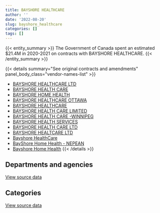 ```yaml
---
title: BAYSHORE HEALTHCARE
author: ''
date: '2022-08-20'
slug: bayshore_healthcare
categories: []
tags: []
---
```


<script src="/rmarkdown-libs/htmlwidgets/htmlwidgets.js"></script>
<link href="/rmarkdown-libs/datatables-css/datatables-crosstalk.css" rel="stylesheet" />
<script src="/rmarkdown-libs/datatables-binding/datatables.js"></script>
<script src="/rmarkdown-libs/jquery/jquery-3.6.0.min.js"></script>
<link href="/rmarkdown-libs/dt-core-bootstrap/css/dataTables.bootstrap.min.css" rel="stylesheet" />
<link href="/rmarkdown-libs/dt-core-bootstrap/css/dataTables.bootstrap.extra.css" rel="stylesheet" />
<script src="/rmarkdown-libs/dt-core-bootstrap/js/jquery.dataTables.min.js"></script>
<script src="/rmarkdown-libs/dt-core-bootstrap/js/dataTables.bootstrap.min.js"></script>
<link href="/rmarkdown-libs/crosstalk/css/crosstalk.min.css" rel="stylesheet" />
<script src="/rmarkdown-libs/crosstalk/js/crosstalk.min.js"></script>
<script src="/rmarkdown-libs/htmlwidgets/htmlwidgets.js"></script>
<link href="/rmarkdown-libs/datatables-css/datatables-crosstalk.css" rel="stylesheet" />
<script src="/rmarkdown-libs/datatables-binding/datatables.js"></script>
<script src="/rmarkdown-libs/jquery/jquery-3.6.0.min.js"></script>
<link href="/rmarkdown-libs/dt-core-bootstrap/css/dataTables.bootstrap.min.css" rel="stylesheet" />
<link href="/rmarkdown-libs/dt-core-bootstrap/css/dataTables.bootstrap.extra.css" rel="stylesheet" />
<script src="/rmarkdown-libs/dt-core-bootstrap/js/jquery.dataTables.min.js"></script>
<script src="/rmarkdown-libs/dt-core-bootstrap/js/dataTables.bootstrap.min.js"></script>
<link href="/rmarkdown-libs/crosstalk/css/crosstalk.min.css" rel="stylesheet" />
<script src="/rmarkdown-libs/crosstalk/js/crosstalk.min.js"></script>

{{< entity_summary >}}
The Government of Canada spent an estimated \$21.4M in 2020-2021 on contracts with BAYSHORE HEALTHCARE.
{{< /entity_summary >}}

{{< details summary="See original contracts and amendments" panel_body_class="vendor-names-list" >}}
- [BAYSHORE HEALTHCARE LTD](https://search.open.canada.ca/en/ct/?sort=contract_value_f%20desc&page=1&search_text=%22BAYSHORE%20HEALTHCARE%20LTD%22)
- [BAYSHORE HEALTH CARE](https://search.open.canada.ca/en/ct/?sort=contract_value_f%20desc&page=1&search_text=%22BAYSHORE%20HEALTH%20CARE%22)
- [BAYSHORE HOME HEALTH](https://search.open.canada.ca/en/ct/?sort=contract_value_f%20desc&page=1&search_text=%22BAYSHORE%20HOME%20HEALTH%22)
- [BAYSHORE HEALTHCARE OTTAWA](https://search.open.canada.ca/en/ct/?sort=contract_value_f%20desc&page=1&search_text=%22BAYSHORE%20HEALTHCARE%20OTTAWA%22)
- [BAYSHORE HEALTHCARE](https://search.open.canada.ca/en/ct/?sort=contract_value_f%20desc&page=1&search_text=%22BAYSHORE%20HEALTHCARE%22)
- [BAYSHORE HEALTH CARE LIMITED](https://search.open.canada.ca/en/ct/?sort=contract_value_f%20desc&page=1&search_text=%22BAYSHORE%20HEALTH%20CARE%20LIMITED%22)
- [BAYSHORE HEALTH CARE -WINNIPEG](https://search.open.canada.ca/en/ct/?sort=contract_value_f%20desc&page=1&search_text=%22BAYSHORE%20HEALTH%20CARE%20-WINNIPEG%22)
- [BAYSHORE HEALTH SERVICES](https://search.open.canada.ca/en/ct/?sort=contract_value_f%20desc&page=1&search_text=%22BAYSHORE%20HEALTH%20SERVICES%22)
- [BAYSHORE HEALTH CARE LTD](https://search.open.canada.ca/en/ct/?sort=contract_value_f%20desc&page=1&search_text=%22BAYSHORE%20HEALTH%20CARE%20LTD%22)
- [BAYSHORE HEALTCARE LTD](https://search.open.canada.ca/en/ct/?sort=contract_value_f%20desc&page=1&search_text=%22BAYSHORE%20HEALTCARE%20LTD%22)
- [Bayshore HealthCare](https://search.open.canada.ca/en/ct/?sort=contract_value_f%20desc&page=1&search_text=%22Bayshore%20HealthCare%22)
- [BayShore Home Health - NEPEAN](https://search.open.canada.ca/en/ct/?sort=contract_value_f%20desc&page=1&search_text=%22BayShore%20Home%20Health%20-%20NEPEAN%22)
- [Bayshore Home Health](https://search.open.canada.ca/en/ct/?sort=contract_value_f%20desc&page=1&search_text=%22Bayshore%20Home%20Health%22)
{{< /details >}}

## Departments and agencies

<div id="htmlwidget-1" style="width:100%;height:auto;" class="datatables html-widget"></div>
<script type="application/json" data-for="htmlwidget-1">{"x":{"style":"bootstrap","filter":"none","vertical":false,"data":[["<a href=\"/departments/cra-arc/\">Canada Revenue Agency<\/a>","<a href=\"/departments/csc-scc/\">Correctional Service of Canada<\/a>","<a href=\"/departments/isc-sac/\">Indigenous Services Canada<\/a>","<a href=\"/departments/jus/\">Department of Justice Canada<\/a>","<a href=\"/departments/phac-aspc/\">Public Health Agency of Canada<\/a>","<a href=\"/departments/statcan/\">Statistics Canada<\/a>","<a href=\"/departments/vac-acc/\">Veterans Affairs Canada<\/a>"],[null,152616.04,2240.55,94879.91,null,10735,163364.64],[null,215430.34,30288.91,159654.31,null,null,null],[0,223847.25,65276.24,149115.91,293180.55,null,null],[0,246881.9,12375322.72,151056.48,8595132.48,null,null]],"container":"<table class=\"table table-striped table-hover row-border order-column display\">\n  <thead>\n    <tr>\n      <th>Department<\/th>\n      <th>2017-2018<\/th>\n      <th>2018-2019<\/th>\n      <th>2019-2020<\/th>\n      <th>2020-2021<\/th>\n    <\/tr>\n  <\/thead>\n<\/table>","options":{"order":[[4,"desc"]],"pageLength":10,"autoWidth":true,"columnDefs":[{"targets":1,"render":"function(data, type, row, meta) {\n    return type !== 'display' ? data : DTWidget.formatCurrency(data, \"$\", 2, 3, \",\", \".\", true, null);\n  }"},{"targets":2,"render":"function(data, type, row, meta) {\n    return type !== 'display' ? data : DTWidget.formatCurrency(data, \"$\", 2, 3, \",\", \".\", true, null);\n  }"},{"targets":3,"render":"function(data, type, row, meta) {\n    return type !== 'display' ? data : DTWidget.formatCurrency(data, \"$\", 2, 3, \",\", \".\", true, null);\n  }"},{"targets":4,"render":"function(data, type, row, meta) {\n    return type !== 'display' ? data : DTWidget.formatCurrency(data, \"$\", 2, 3, \",\", \".\", true, null);\n  }"},{"width":"16%","targets":[1,2,3,4]},{"className":"dt-right","targets":[1,2,3,4]}],"orderClasses":false}},"evals":["options.columnDefs.0.render","options.columnDefs.1.render","options.columnDefs.2.render","options.columnDefs.3.render"],"jsHooks":[]}</script>
<p class="text-right">
<a href="https://github.com/GoC-Spending/contracts-data/tree/main/data/out/vendors/bayshore_healthcare/summary_by_fiscal_year_by_department.csv" class="source-data-link btn btn-link">View source data</a>
</p>

## Categories

<div id="htmlwidget-2" style="width:100%;height:auto;" class="datatables html-widget"></div>
<script type="application/json" data-for="htmlwidget-2">{"x":{"style":"bootstrap","filter":"none","vertical":false,"data":[["<a href=\"/categories/10_office_management/\">Office management<\/a>","<a href=\"/categories/2_professional_services/\">Professional services<\/a>","<a href=\"/categories/4_medical/\">Medical<\/a>"],[150611,10735,262490.14],[179824.21,null,225549.35],[188143.57,null,543276.38],[147765.15,null,21220628.43]],"container":"<table class=\"table table-striped table-hover row-border order-column display\">\n  <thead>\n    <tr>\n      <th>Category<\/th>\n      <th>2017-2018<\/th>\n      <th>2018-2019<\/th>\n      <th>2019-2020<\/th>\n      <th>2020-2021<\/th>\n    <\/tr>\n  <\/thead>\n<\/table>","options":{"order":[[4,"desc"]],"dom":"t","pageLength":30,"autoWidth":true,"columnDefs":[{"targets":1,"render":"function(data, type, row, meta) {\n    return type !== 'display' ? data : DTWidget.formatCurrency(data, \"$\", 2, 3, \",\", \".\", true, null);\n  }"},{"targets":2,"render":"function(data, type, row, meta) {\n    return type !== 'display' ? data : DTWidget.formatCurrency(data, \"$\", 2, 3, \",\", \".\", true, null);\n  }"},{"targets":3,"render":"function(data, type, row, meta) {\n    return type !== 'display' ? data : DTWidget.formatCurrency(data, \"$\", 2, 3, \",\", \".\", true, null);\n  }"},{"targets":4,"render":"function(data, type, row, meta) {\n    return type !== 'display' ? data : DTWidget.formatCurrency(data, \"$\", 2, 3, \",\", \".\", true, null);\n  }"},{"width":"16%","targets":[1,2,3,4]},{"className":"dt-right","targets":[1,2,3,4]}],"orderClasses":false,"lengthMenu":[10,25,30,50,100]}},"evals":["options.columnDefs.0.render","options.columnDefs.1.render","options.columnDefs.2.render","options.columnDefs.3.render"],"jsHooks":[]}</script>
<p class="text-right">
<a href="https://github.com/GoC-Spending/contracts-data/tree/main/data/out/vendors/bayshore_healthcare/summary_by_fiscal_year_by_category.csv" class="source-data-link btn btn-link">View source data</a>
</p>
